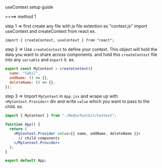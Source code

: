useContext setup guide

====> method 1

step 1 =>
first create any file with js file extention ex "context.js"
import useContext and createContext from react
ex.

`import { createContext, useContext } from "react";`

step 2 => Use `createContext` to define your context. This object will hold the data you want to share across components.
and hold this `createContext` file into any `variable` and `export` it.
ex.

```jsx
export const MyContext = createContext({
  name: "Sahil",
  addName: () => {},
  deleteName: () => {},
});
```

step 3 => Import `MyContext` in `App.jsx` and wrape up with `<MyContext.Provider>` div and write `value` which you want to pass to the child.
ex.

```jsx
import { MyContext } from "./ReduxToolkit/Context";

function App() {
  return (
    <MyContext.Provider value={{ name, addName, deleteName }}>
      // child components
    </MyContext.Provider>
  );
}

export default App;
```
